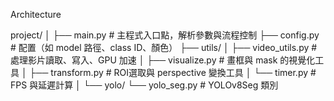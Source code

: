
Architecture

project/
│
├── main.py                # 主程式入口點，解析參數與流程控制
├── config.py              # 配置（如 model 路徑、class ID、顏色）
├── utils/
│   ├── video_utils.py     # 處理影片讀取、寫入、GPU 加速
│   ├── visualize.py       # 畫框與 mask 的視覺化工具
│   ├── transform.py       # ROI選取與 perspective 變換工具
│   └── timer.py           # FPS 與延遲計算
│
└── yolo/
    └── yolo_seg.py        # YOLOv8Seg 類別
